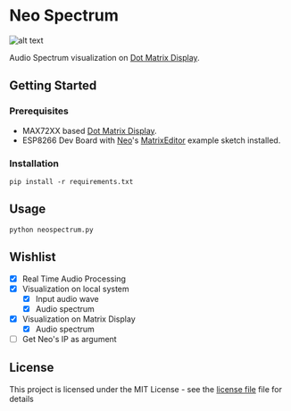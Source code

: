 # Neo Spectrum

![alt text](https://github.com/rpidanny/assets/raw/master/NeoSpectrum/NeoSpectrum.gif "Neo Spectrum Demo")

Audio Spectrum visualization on [Dot Matrix Display](https://raw.githubusercontent.com/rpidanny/assets/master/Neo/MAX7219-Matrix.jpeg).

## Getting Started

### Prerequisites

* MAX72XX based [Dot Matrix Display](https://raw.githubusercontent.com/rpidanny/assets/master/Neo/MAX7219-Matrix.jpeg).
* ESP8266 Dev Board with [Neo](https://github.com/rpidanny/Neo)'s [MatrixEditor](https://github.com/rpidanny/Neo/tree/master/examples/MatrixEditor) example sketch installed.

### Installation

```shell
pip install -r requirements.txt
```

## Usage

```shell
python neospectrum.py
```

## Wishlist

* [x] Real Time Audio Processing
* [x] Visualization on local system
  * [x] Input audio wave
  * [x] Audio spectrum
* [x] Visualization on Matrix Display
  * [x] Audio spectrum
* [ ] Get Neo's IP as argument

## License

This project is licensed under the MIT License - see the [license file](LICENSE) file for details